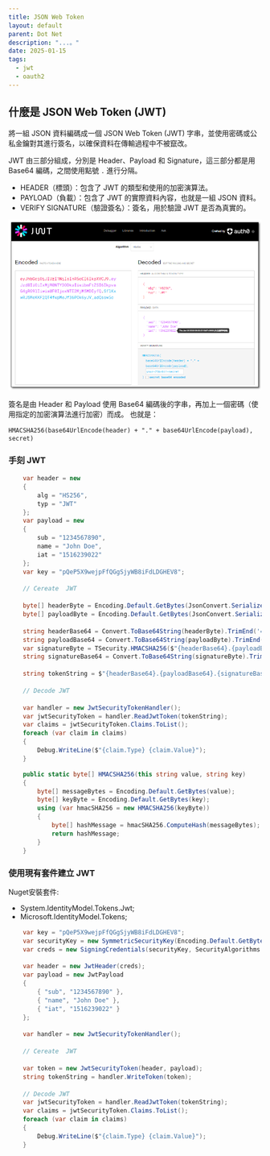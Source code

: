 ```yaml
---
title: JSON Web Token
layout: default
parent: Dot Net
description: "...。"
date: 2025-01-15
tags:
  - jwt
  - oauth2
---
```

## 什麼是 JSON Web Token (JWT)

將一組 JSON 資料編碼成一個 JSON Web Token (JWT) 字串，並使用密碼或公私金鑰對其進行簽名，以確保資料在傳輸過程中不被竄改。

JWT 由三部分組成，分別是 Header、Payload 和 Signature，這三部分都是用 Base64 編碼，之間使用點號 `.` 進行分隔。

- HEADER（標頭）：包含了 JWT 的類型和使用的加密演算法。
- PAYLOAD（負載）：包含了 JWT 的實際資料內容，也就是一組 JSON 資料。
- VERIFY SIGNATURE（驗證簽名）：簽名，用於驗證 JWT 是否為真實的。

![Jwt](images/jwt.png)

簽名是由 Header 和 Payload 使用 Base64 編碼後的字串，再加上一個密碼（使用指定的加密演算法進行加密）而成。
也就是：
```
HMACSHA256(base64UrlEncode(header) + "." + base64UrlEncode(payload), secret)
```

### 手刻 JWT

```csharp
    var header = new
    {
        alg = "HS256",
        typ = "JWT"
    };
    var payload = new
    {
        sub = "1234567890",
        name = "John Doe",
        iat = "1516239022"
    };
    var key = "pQeP5X9wejpFfQGgSjyWB8iFdLDGHEV8";

    // Cereate  JWT

    byte[] headerByte = Encoding.Default.GetBytes(JsonConvert.SerializeObject(header));
    byte[] payloadByte = Encoding.Default.GetBytes(JsonConvert.SerializeObject(payload));

    string headerBase64 = Convert.ToBase64String(headerByte).TrimEnd('=');
    string payloadBase64 = Convert.ToBase64String(payloadByte).TrimEnd('=');
    var signatureByte = TSecurity.HMACSHA256($"{headerBase64}.{payloadBase64}", key);
    string signatureBase64 = Convert.ToBase64String(signatureByte).TrimEnd('=');

    string tokenString = $"{headerBase64}.{payloadBase64}.{signatureBase64}";

    // Decode JWT

    var handler = new JwtSecurityTokenHandler();
    var jwtSecurityToken = handler.ReadJwtToken(tokenString);
    var claims = jwtSecurityToken.Claims.ToList();
    foreach (var claim in claims)
    {
        Debug.WriteLine($"{claim.Type} {claim.Value}");
    } 
```
```csharp
    public static byte[] HMACSHA256(this string value, string key)
    {
        byte[] messageBytes = Encoding.Default.GetBytes(value);
        byte[] keyByte = Encoding.Default.GetBytes(key);
        using (var hmacSHA256 = new HMACSHA256(keyByte))
        {
            byte[] hashMessage = hmacSHA256.ComputeHash(messageBytes);
            return hashMessage;
        }
    }
```

### 使用現有套件建立 JWT
Nuget安裝套件:
- System.IdentityModel.Tokens.Jwt;
- Microsoft.IdentityModel.Tokens;

```csharp
    var key = "pQeP5X9wejpFfQGgSjyWB8iFdLDGHEV8";
    var securityKey = new SymmetricSecurityKey(Encoding.Default.GetBytes(key));
    var creds = new SigningCredentials(securityKey, SecurityAlgorithms.HmacSha256);

    var header = new JwtHeader(creds);
    var payload = new JwtPayload
    {
        { "sub", "1234567890" },
        { "name", "John Doe" },
        { "iat", "1516239022" }
    };

    var handler = new JwtSecurityTokenHandler();

    // Cereate  JWT

    var token = new JwtSecurityToken(header, payload);            
    string tokenString = handler.WriteToken(token);

    // Decode JWT
    var jwtSecurityToken = handler.ReadJwtToken(tokenString);
    var claims = jwtSecurityToken.Claims.ToList();
    foreach (var claim in claims)
    {
        Debug.WriteLine($"{claim.Type} {claim.Value}");
    }
```

